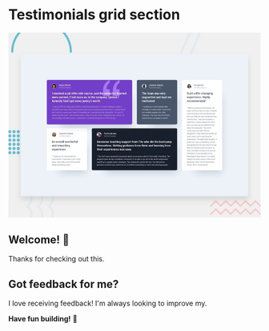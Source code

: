 # Testimonials grid section

![Design preview for the Testimonials grid section coding challenge](./design/desktop-preview.jpg)

## Welcome! 👋

Thanks for checking out this.


## Got feedback for me? 

I love receiving feedback! I'm always looking to improve my.

**Have fun building!** 🚀
